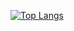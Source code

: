 [![Top Langs](https://github-readme-stats.vercel.app/api/top-langs/?username=LuoxueQWQ&layout=compact)](https://github.com/anuraghazra/github-readme-stats)
